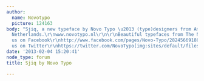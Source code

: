 ```yaml
---
author:
  name: Novotypo
  picture: 124163
body: "Sjiq, a new typeface by Novo Typo \u2013 (type)designers from Amsterdam, The
  Netherlands.\r\nwww.novotypo.nl\r\n\r\nBeautiful typefaces from The Netherlands\r\nwww.novotypo.nl\r\nFind
  us on Facebook\r\nhttp://www.facebook.com/pages/Novo-Typo/282456691809567\r\nFollow
  us on Twitter\r\nhttps://twitter.com/NovoTypo[img:sites/default/files/old-images/T0000_00_5010.jpg][img:sites/default/files/old-images/T0000_01_4042.jpg][img:sites/default/files/old-images/T0000_02_5659.jpg][img:sites/default/files/old-images/T0000_03_6209.jpg][img:sites/default/files/old-images/T0000_04_6230.jpg][img:sites/default/files/old-images/T0000_05_4457.jpg][img:sites/default/files/old-images/T0000_06_4930.jpg][img:sites/default/files/old-images/T0000_07_4825.jpg]"
date: '2013-02-04 15:20:41'
node_type: forum
title: Sjiq by Novo Typo

---
```

